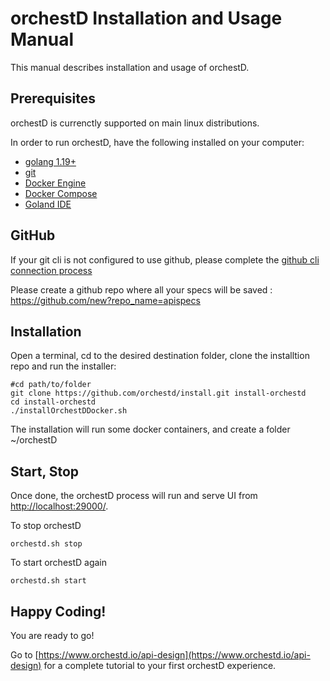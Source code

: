 # orchestD Installation and Usage Manual
This manual describes installation and usage of orchestD.

## Prerequisites 

orchestD is currenctly supported on main linux distributions.

In order to run orchestD, have the following installed on your computer:
* [golang 1.19+](https://go.dev/doc/install)    
* [git](https://git-scm.com/book/en/v2/Getting-Started-Installing-Git)
* [Docker Engine](https://docs.docker.com/engine/install/)
* [Docker Compose](https://docs.docker.com/compose/install/)
* [Goland IDE](https://www.jetbrains.com/go/)


## GitHub

If your git cli is not configured to use github, please complete the [github cli connection process](https://github.com/orchestd/install/tree/main/connect-github.md)

Please create a github repo where all your specs will be saved : https://github.com/new?repo_name=apispecs

## Installation

Open a terminal, cd to the desired destination folder, clone the installtion repo and run the installer:
```
#cd path/to/folder
git clone https://github.com/orchestd/install.git install-orchestd
cd install-orchestd
./installOrchestDDocker.sh
```

The installation will run some docker containers, and create a folder ~/orchestD

## Start, Stop 

Once done, the orchestD process will run and serve UI from [http://localhost:29000/](http://localhost:29000/).

To stop orchestD
```
orchestd.sh stop
```

To start orchestD again
```
orchestd.sh start
```

## Happy Coding!

You are ready to go!

Go to  [https://www.orchestd.io/api-design](https://www.orchestd.io/api-design) for a complete tutorial to your first orchestD experience.


